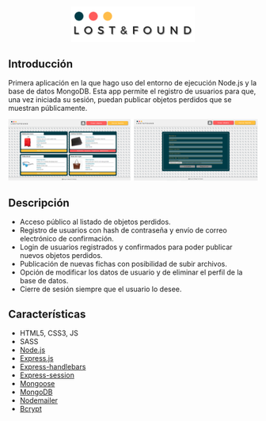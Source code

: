 <p align="center">
  <img src="public/img/logo.png" width="250">
</p>

Introducción
-------------
Primera aplicación en la que hago uso del entorno de ejecución Node.js y la base de datos MongoDB. Esta app permite el registro de usuarios para que, una vez iniciada su sesión, puedan publicar objetos perdidos que se muestran públicamente. 


<p align="center">
  <img src="public/img/readmedbl.png" width="1000">
</p>

Descripción
-------------
* Acceso público al listado de objetos perdidos.
* Registro de usuarios con hash de contraseña y envío de correo electrónico de confirmación.
* Login de usuarios registrados y confirmados para poder publicar nuevos objetos perdidos.
* Publicación de nuevas fichas con posibilidad de subir archivos.
* Opción de modificar los datos de usuario y de eliminar el perfil de la base de datos.
* Cierre de sesión siempre que el usuario lo desee.


Características
-------------
* HTML5, CSS3, JS
* SASS
* [Node.js](https://nodejs.org/es/)
* [Express.js](https://expressjs.com/es/)
* [Express-handlebars](https://www.npmjs.com/package/express-handlebars)
* [Express-session](https://www.npmjs.com/package/express-session)
* [Mongoose](https://mongoosejs.com/)
* [MongoDB](https://www.mongodb.com/es)
* [Nodemailer](https://nodemailer.com/about/)
* [Bcrypt](https://www.npmjs.com/package/bcrypt)
